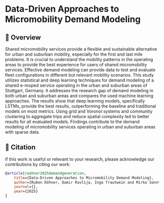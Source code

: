 # Data-Driven Approaches to Micromobility Demand Modeling

## 📄 Overview
Shared micromobility services provide a flexible and sustainable alternative for urban and suburban mobility, especially for the first and last mile problems. 
It is crucial to understand the mobility patterns in the operating areas to provide the best experience for users of shared micromobility services. 
Effective demand modeling can provide data to test and evaluate fleet configurations in different but relevant mobility scenarios. 
This study utilizes statistical and deep learning techniques for demand modeling of a shared e-moped service operating in the urban and suburban areas of Stuttgart, Germany. It addresses the research gap of demand modeling in both urban and suburban areas and compares the used machine learning approaches. 
The results show that deep learning models, specifically LSTMs, provide the best results, outperforming the baseline and traditional models on most metrics. 
Using grid and Voronoi systems and community clustering to aggregate trips and reduce spatial complexity led to better results for all evaluated models. 
Findings contribute to the demand modeling of micromobility services operating in urban and suburban areas with sparse data.

## 📃 Citation
If this work is useful or relevant to your research, please acknowledge our contributions by citing our work:
```bibtex
@article{roehner2025demandgeneration,
    title={Data-Driven Approaches to Micromobility Demand Modeling}, 
    author={Ruben Röhner, Damir Ravlija, Ingo Trautwein and Mirko Sonntag},
    journal={},
    year={2025}
}
```
